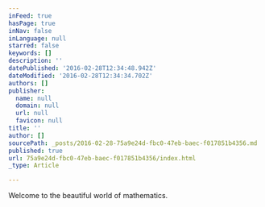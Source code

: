 ```yaml
---
inFeed: true
hasPage: true
inNav: false
inLanguage: null
starred: false
keywords: []
description: ''
datePublished: '2016-02-28T12:34:48.942Z'
dateModified: '2016-02-28T12:34:34.702Z'
authors: []
publisher:
  name: null
  domain: null
  url: null
  favicon: null
title: ''
author: []
sourcePath: _posts/2016-02-28-75a9e24d-fbc0-47eb-baec-f017851b4356.md
published: true
url: 75a9e24d-fbc0-47eb-baec-f017851b4356/index.html
_type: Article

---
```

Welcome to the beautiful world of mathematics.